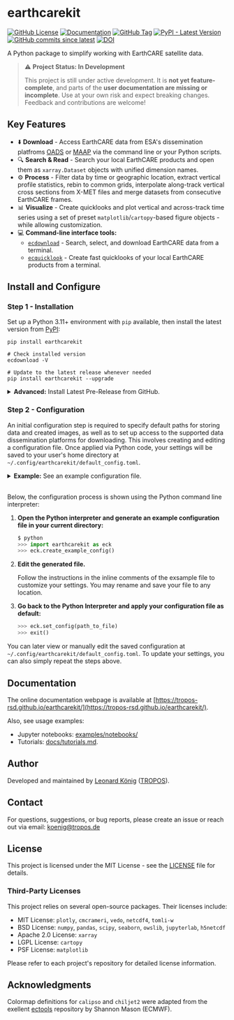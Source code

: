 # earthcarekit

[![GitHub License](https://img.shields.io/github/license/TROPOS-RSD/earthcarekit?label=license&color=green)](https://github.com/TROPOS-RSD/earthcarekit/blob/main/LICENSE)
[![Documentation](https://img.shields.io/badge/docs-online-brightgreen)](https://tropos-rsd.github.io/earthcarekit/)
[![GitHub Tag](https://img.shields.io/github/v/tag/TROPOS-RSD/earthcarekit?label=latest&color=blue&logo=github)](https://github.com/TROPOS-RSD/earthcarekit/tags)
[![PyPI - Latest Version](https://img.shields.io/pypi/v/earthcarekit?label=latest%20on%20PyPI&color=blue)](https://pypi.org/project/earthcarekit/)
[![GitHub commits since latest](https://img.shields.io/github/commits-since/TROPOS-RSD/earthcarekit/latest.svg?color=blue)](https://github.com/TROPOS-RSD/earthcarekit/commits/main)
[![DOI](https://zenodo.org/badge/DOI/10.5281/zenodo.16813765.svg)](https://doi.org/10.5281/zenodo.16813765)

A Python package to simplify working with EarthCARE satellite data.

> ⚠️ **Project Status: In Development**
> 
> This project is still under active development.
> It is **not yet feature-complete**, and parts of the **user documentation are missing or incomplete**.
> Use at your own risk and expect breaking changes.
> Feedback and contributions are welcome!

## Key Features

- ⬇️ **Download** - Access EarthCARE data from ESA's dissemination platfroms [OADS](https://ec-pdgs-dissemination2.eo.esa.int/oads/access/collection) or [MAAP](https://portal.maap.eo.esa.int/earthcare/) via the command line or your Python scripts.
- 🔍 **Search & Read** - Search your local EarthCARE products and open them as `xarray.Dataset` objects with unified dimension names.
- ⚙️ **Process** - Filter data by time or geographic location, extract vertical profile statistics, rebin to common grids, interpolate along-track vertical cross sections from X-MET files and merge datasets from consecutive EarthCARE frames.
- 📊 **Visualize** - Create quicklooks and plot vertical and across-track time series using a set of preset `matplotlib`/`cartopy`-based figure objects - while allowing customization.
- 💻 **Command-line interface tools:**
  - [`ecdownload`](https://github.com/TROPOS-RSD/earthcarekit/blob/main/docs/ecdownload.md) - Search, select, and download EarthCARE data from a terminal.
  - [`ecquicklook`](https://github.com/TROPOS-RSD/earthcarekit/blob/main/docs/ecquicklook.md) - Create fast quicklooks of your local EarthCARE products from a terminal.

## Install and Configure

### Step 1 - Installation

Set up a Python 3.11+ environment with `pip` available, then install the latest version from [PyPI](https://pypi.org/project/earthcarekit/):

```shell
pip install earthcarekit

# Check installed version
ecdownload -V

# Update to the latest release whenever needed
pip install earthcarekit --upgrade
```

<details>
<summary><strong>Advanced:</strong> Install Latest Pre-Release from GitHub.</summary>

```shell
pip install -U git+https://github.com/TROPOS-RSD/earthcarekit.git

# Or, install manually from a local clone
pip install .
```
</details>

### Step 2 - Configuration

An initial configuration step is required to specify default paths for storing data and created images, as well as to set up access to the supported data dissemination platforms for downloading.
This involves creating and editing a configuration file.
Once applied via Python code, your settings will be saved to your user's home directory at `~/.config/earthcarekit/default_config.toml`.
<details>
<summary><strong>Example:</strong> See an example configuration file.</summary>

- `example_config.toml`:

    ```toml
    [local]
    # Set a path to your root EarthCARE data directory,
    # where local EarthCARE product files will be searched and downloaded to.
    data_directory = ""

    # Set a path to your root image directory,
    # where saved plots will be put.
    image_directory = ""

    [download]
    # You have 2 options to set your data access rights:
    # 1. (recommended) Choose one: "commissioning", "calval" or "open", e.g.:
    #         collections = "calval"
    # 2. List individual collections, e.g.:
    #         collections = [
    #             "EarthCAREL1InstChecked",
    #             "EarthCAREL2InstChecked",
    #             ...
    #         ]
    collections = "open"

    # Set your data dissemination service that will be used for remote data search and download.
    # Choose one: "oads" or "maap"
    platform = "oads"

    # If you've choosen "maap", generate a data access token on EarthCARE MAAP and put it here:
    # (see <https://portal.maap.eo.esa.int/earthcare/>)
    maap_token = ""

    # If you've choosen "oads", give your OADS credencials here:
    # (see <https://ec-pdgs-dissemination1.eo.esa.int> and <https://ec-pdgs-dissemination2.eo.esa.int>)
    oads_username = "my_username"
    oads_password = """my_password"""
    ```
</details>
<br>

Below, the configuration process is shown using the Python command line interpreter:

1. **Open the Python interpreter and generate an example configuration file in your current directory:**

    ```python
    $ python
    >>> import earthcarekit as eck
    >>> eck.create_example_config()
    ```

2. **Edit the generated file.**
   
    Follow the instructions in the inline comments of the exsample file to customize your settings.
    You may rename and save your file to any location.

3. **Go back to the Python Interpreter and apply your configuration file as default:**

    ```python
    >>> eck.set_config(path_to_file)
    >>> exit()
    ```

You can later view or manually edit the saved configuration at `~/.config/earthcarekit/default_config.toml`. To update your settings, you can also simply repeat the steps above.

## Documentation

The online documentation webpage is available at [https://tropos-rsd.github.io/earthcarekit/](https://tropos-rsd.github.io/earthcarekit/).

Also, see usage examples:
- Jupyter notebooks: [examples/notebooks/](https://github.com/TROPOS-RSD/earthcarekit/tree/main/examples/notebooks)
- Tutorials: [docs/tutorials.md](https://github.com/TROPOS-RSD/earthcarekit/blob/main/docs/tutorials.md).

## Author

Developed and maintained by [Leonard König](https://orcid.org/0009-0004-3095-3969) ([TROPOS](https://www.tropos.de/en/)).

## Contact

For questions, suggestions, or bug reports, please create an issue or reach out via email: koenig@tropos.de

## License

This project is licensed under the MIT License - see the [LICENSE](./LICENSE) file for details.

### Third-Party Licenses

This project relies on several open-source packages. Their licenses include:
- MIT License: `plotly`, `cmcrameri`, `vedo`, `netcdf4`, `tomli-w`
- BSD License: `numpy`, `pandas`, `scipy`, `seaborn`, `owslib`, `jupyterlab`, `h5netcdf`
- Apache 2.0 License: `xarray`
- LGPL License: `cartopy`
- PSF License: `matplotlib`

Please refer to each project's repository for detailed license information.

## Acknowledgments

Colormap definitions for `calipso` and `chiljet2` were adapted from the exellent [ectools](https://bitbucket.org/smason/workspace/projects/EC) repository by Shannon Mason (ECMWF).